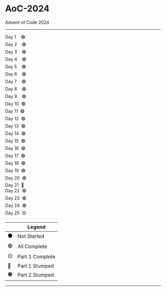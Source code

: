 # AoC-2024
Advent of Code 2024

----

Day 1 &nbsp;&nbsp; 🟢  
Day 2 &nbsp;&nbsp; 🟢  
Day 3 &nbsp;&nbsp; 🟢  
Day 4 &nbsp;&nbsp; 🟢  
Day 5 &nbsp;&nbsp; 🟢  
Day 6 &nbsp;&nbsp; 🟢  
Day 7 &nbsp;&nbsp; 🟢  
Day 8 &nbsp;&nbsp; 🟢  
Day 9 &nbsp;&nbsp; 🟢  
Day 10 &nbsp;🟢  
Day 11 &nbsp;🟢  
Day 12 &nbsp;🟢  
Day 13 &nbsp;🟢  
Day 14 &nbsp;🟢  
Day 15 &nbsp;🟢  
Day 16 &nbsp;🟢  
Day 17 &nbsp;🟢  
Day 18 &nbsp;🟢  
Day 19 &nbsp;🟢  
Day 20 &nbsp;🟢  
Day 21 &nbsp;🔴  
Day 22 &nbsp;🟢  
Day 23 &nbsp;🟢  
Day 24 &nbsp;🟢  
Day 25 &nbsp;🟡  

| | Legend |
| ----- | ---- | 
| ⚫ | Not Started |
| 🟢 | All Complete |
| 🟡 | Part 1 Complete |
| 🔴 | Part 1 Stumped |
| 🟠 | Part 2 Stumped |


----


